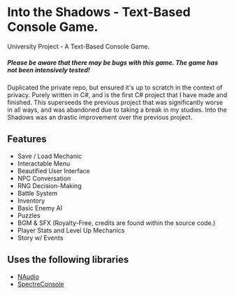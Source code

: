 # Into the Shadows - Text-Based Console Game.
University Project - A Text-Based Console Game.

##### Please be aware that there may be bugs with this game. The game has not been intensively tested!

Duplicated the private repo, but ensured it's up to scratch in the context of privacy. Purely written in C#, and is the first C# project that I have made and finished. This superseeds the previous project that was significantly worse in all ways, and was abandoned due to taking a break in my studies. Into the Shadows was an drastic improvement over the previous project.

## Features
+ Save / Load Mechanic
+ Interactable Menu
+ Beautified User Interface
+ NPC Conversation
+ RNG Decision-Making
+ Battle System
+ Inventory
+ Basic Enemy AI
+ Puzzles
+ BGM & SFX (Royalty-Free, credits are found within the source code.)
+ Player Stats and Level Up Mechanics
+ Story w/ Events

## Uses the following libraries
+ [NAudio](https://github.com/naudio/NAudio)
+ [SpectreConsole](https://spectreconsole.net/)
